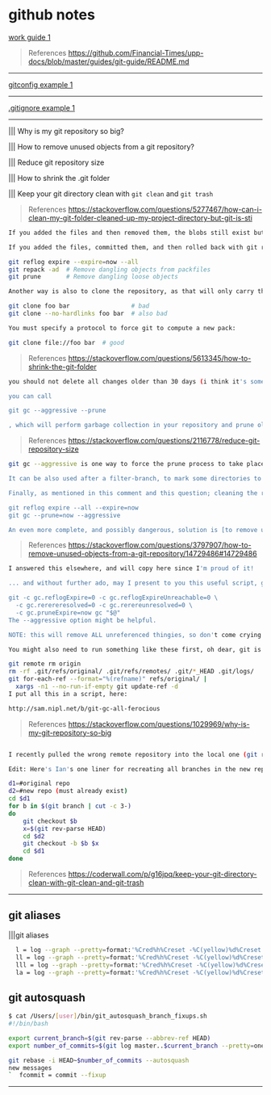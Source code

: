 # github notes

[work guide 1](work-guide-1.md)

> References
> <https://github.com/Financial-Times/upp-docs/blob/master/guides/git-guide/README.md>

---

[gitconfig example 1](gitconfig-1.md)

---

[.gitignore example 1](gitignore-1.md)

---

||| Why is my git repository so big?

||| How to remove unused objects from a git repository?

||| Reduce git repository size

||| How to shrink the .git folder

||| Keep your git directory clean with `git clean` and `git trash`

> References
> <https://stackoverflow.com/questions/5277467/how-can-i-clean-my-git-folder-cleaned-up-my-project-directory-but-git-is-sti>

```bash
If you added the files and then removed them, the blobs still exist but are dangling. git fsck will list unreachable blobs, and git prune will delete them.

If you added the files, committed them, and then rolled back with git reset --hard HEAD^, they’re stuck a little deeper. git fsck will not list any dangling commits or blobs, because your branch’s reflog is holding onto them. Here’s one way to ensure that only objects which are in your history proper will remain:

git reflog expire --expire=now --all
git repack -ad  # Remove dangling objects from packfiles
git prune       # Remove dangling loose objects

Another way is also to clone the repository, as that will only carry the objects which are reachable. However, if the dangling objects got packed (and if you performed many operations, git may well have packed automatically), then a local clone will carry the entire packfile:

git clone foo bar                 # bad
git clone --no-hardlinks foo bar  # also bad

You must specify a protocol to force git to compute a new pack:

git clone file://foo bar  # good
```

> References
> <https://stackoverflow.com/questions/5613345/how-to-shrink-the-git-folder>

```bash
you should not delete all changes older than 30 days (i think it's somehow possible exploiting git, but really not recommended).

you can call

git gc --aggressive --prune

, which will perform garbage collection in your repository and prune old objects. do you have a lot of binary files (archives, images, executables) which change often? those usually lead to huge .git folders (remember, git stores snapshots for each revision and binary files compress badly)
```

> References
> <https://stackoverflow.com/questions/2116778/reduce-git-repository-size>

```bash
git gc --aggressive is one way to force the prune process to take place (to be sure: git gc --aggressive --prune=now). You have other commands to clean the repo too. Don't forget though, sometimes git gc alone can increase the size of the repo!

It can be also used after a filter-branch, to mark some directories to be removed from the history (with a further gain of space); see here. But that means nobody is pulling from your public repo. filter-branch can keep backup refs in .git/refs/original, so that directory can be cleaned too.

Finally, as mentioned in this comment and this question; cleaning the reflog can help:

git reflog expire --all --expire=now
git gc --prune=now --aggressive

An even more complete, and possibly dangerous, solution is [to remove unused objects from a git repository](https://stackoverflow.com/questions/3797907/how-to-remove-unused-objects-from-a-git-repository/14729486#14729486)
```

> References
> <https://stackoverflow.com/questions/3797907/how-to-remove-unused-objects-from-a-git-repository/14729486#14729486>

```bash
I answered this elsewhere, and will copy here since I'm proud of it!

... and without further ado, may I present to you this useful script, git-gc-all, guaranteed to remove all your git garbage until they might come up with extra config variables:

git -c gc.reflogExpire=0 -c gc.reflogExpireUnreachable=0 \
  -c gc.rerereresolved=0 -c gc.rerereunresolved=0 \
  -c gc.pruneExpire=now gc "$@"
The --aggressive option might be helpful.

NOTE: this will remove ALL unreferenced thingies, so don't come crying to me if you decide later that you wanted to keep some of them!

You might also need to run something like these first, oh dear, git is complicated!!

git remote rm origin
rm -rf .git/refs/original/ .git/refs/remotes/ .git/*_HEAD .git/logs/
git for-each-ref --format="%(refname)" refs/original/ |
  xargs -n1 --no-run-if-empty git update-ref -d
I put all this in a script, here:

http://sam.nipl.net/b/git-gc-all-ferocious
```

> References
> <https://stackoverflow.com/questions/1029969/why-is-my-git-repository-so-big>

```bash

I recently pulled the wrong remote repository into the local one (git remote add ... and git remote update). After deleting the unwanted remote ref, branches and tags I still had 1.4GB (!) of wasted space in my repository. I was only able to get rid of this by cloning it with git clone file:///path/to/repository. Note that the file:// makes a world of difference when cloning a local repository - only the referenced objects are copied across, not the whole directory structure.

Edit: Here's Ian's one liner for recreating all branches in the new repo:

d1=#original repo
d2=#new repo (must already exist)
cd $d1
for b in $(git branch | cut -c 3-)
do
    git checkout $b
    x=$(git rev-parse HEAD)
    cd $d2
    git checkout -b $b $x
    cd $d1
done
```

> References
> <https://coderwall.com/p/g16jpq/keep-your-git-directory-clean-with-git-clean-and-git-trash>

---

## git aliases

|||git aliases

```bash
  l = log --graph --pretty=format:'%Cred%h%Creset -%C(yellow)%d%Creset %s %Cgreen(%cr) %C(bold blue)<%an>%Creset' --abbrev-commit -n 10
  ll = log --graph --pretty=format:'%Cred%h%Creset -%C(yellow)%d%Creset %s %Cgreen(%cr) %C(bold blue)<%an>%Creset' --abbrev-commit -n 20
  lll = log --graph --pretty=format:'%Cred%h%Creset -%C(yellow)%d%Creset %s %Cgreen(%cr) %C(bold blue)<%an>%Creset' --abbrev-commit
  la = log --graph --pretty=format:'%Cred%h%Creset -%C(yellow)%d%Creset %s %Cgreen(%cr) %C(bold blue)<%an>%Creset' --abbrev-commit --all
```

## git autosquash

```bash
$ cat /Users/[user]/bin/git_autosquash_branch_fixups.sh
#!/bin/bash

export current_branch=$(git rev-parse --abbrev-ref HEAD)
export number_of_commits=$(git log master..$current_branch --pretty=oneline | wc -l | sed 's/ //g')

git rebase -i HEAD~$number_of_commits --autosquash
new messages
`  fcommit = commit --fixup
```

---
